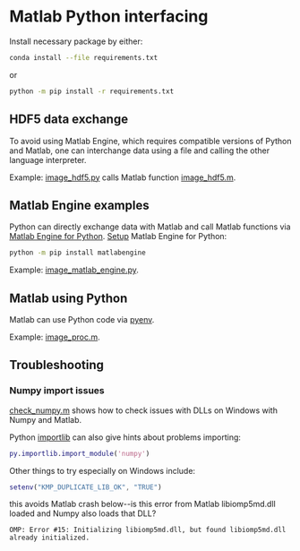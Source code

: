 # Matlab Python interfacing

Install necessary package by either:

```sh
conda install --file requirements.txt
```

or

```sh
python -m pip install -r requirements.txt
```

## HDF5 data exchange

To avoid using Matlab Engine, which requires compatible versions of Python and Matlab,
one can interchange data using a file and calling the other language interpreter.

Example: [image_hdf5.py](./image_hdf5.py) calls Matlab function [image_hdf5.m](./image_hdf5.m).

## Matlab Engine examples

Python can directly exchange data with Matlab and call Matlab functions via
[Matlab Engine for Python](https://www.mathworks.com/help/matlab/apiref/matlab.engine.matlabengine.html).
[Setup](https://www.mathworks.com/help/matlab/matlab_external/install-the-matlab-engine-for-python.html)
Matlab Engine for Python:

```sh
python -m pip install matlabengine
```

Example: [image_matlab_engine.py](./image_matlab_engine.py).

## Matlab using Python

Matlab can use Python code via
[pyenv](https://www.mathworks.com/help/matlab/ref/pyenv.html).

Example: [image_proc.m](./image_proc.m).

## Troubleshooting

### Numpy import issues

[check_numpy.m](./check_numpy.m)
shows how to check issues with DLLs on Windows with Numpy and Matlab.

Python
[importlib](https://docs.python.org/3/library/importlib.html)
can also give hints about problems importing:

```matlab
py.importlib.import_module('numpy')
```

Other things to try especially on Windows include:

```matlab
setenv("KMP_DUPLICATE_LIB_OK", "TRUE")
```

this avoids Matlab crash below--is this error from Matlab libiomp5md.dll loaded and Numpy also loads that DLL?

```
OMP: Error #15: Initializing libiomp5md.dll, but found libiomp5md.dll already initialized.
```
